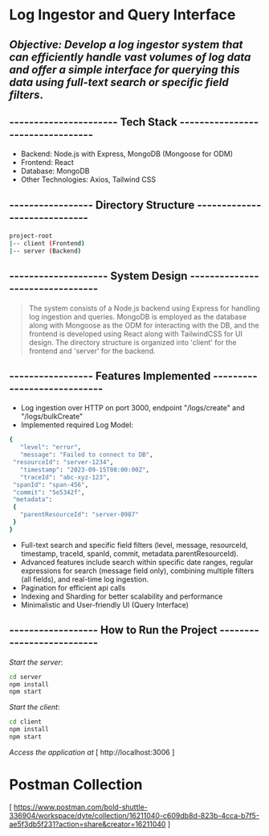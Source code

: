 # Log Ingestor and Query Interface

## _Objective: Develop a log ingestor system that can efficiently handle vast volumes of log data and offer a simple interface for querying this data using full-text search or specific field filters_.

## ---------------------- Tech Stack ---------------------------------
- Backend: Node.js with Express, MongoDB (Mongoose for ODM)
- Frontend: React
- Database: MongoDB
- Other Technologies: Axios, Tailwind CSS

## ----------------- Directory Structure -----------------------------
```sh
project-root
|-- client (Frontend)
|-- server (Backend)
```
## -------------------- System Design --------------------------------
> The system consists of a Node.js backend using Express for handling log ingestion and queries. MongoDB is employed as the database along with Mongoose as the ODM for interacting with the DB, and the frontend is developed using React along with TailwindCSS for UI design. The directory structure is organized into 'client' for the frontend and 'server' for the backend.

## ----------------- Features Implemented ----------------------------
 - Log ingestion over HTTP on port 3000, endpoint "/logs/create" and "/logs/bulkCreate"
 - Implemented required Log Model:
 ```sh 
{
	"level": "error",
	"message": "Failed to connect to DB",
  "resourceId": "server-1234",
	"timestamp": "2023-09-15T08:00:00Z",
	"traceId": "abc-xyz-123",
  "spanId": "span-456",
  "commit": "5e5342f",
  "metadata": 
  {
    "parentResourceId": "server-0987"
  }
} 
```
 - Full-text search and specific field filters (level, message, resourceId, timestamp, traceId, spanId, commit, metadata.parentResourceId).
 - Advanced features include search within specific date ranges, regular expressions for search (message field only), combining multiple filters (all fields), and real-time log ingestion.
 - Pagination for efficient api calls
 - Indexing and Sharding for better scalability and performance
 - Minimalistic and User-friendly UI (Query Interface)

## ------------------ How to Run the Project --------------------------
_Start the server_:
```sh
cd server
npm install
npm start
```
_Start the client_:
```sh
cd client
npm install
npm start
```
_Access the application at_ [ http://localhost:3006 ]
# Postman Collection
[ https://www.postman.com/bold-shuttle-336904/workspace/dyte/collection/16211040-c609db8d-823b-4cca-b7f5-ae5f3db5f231?action=share&creator=16211040 ]